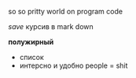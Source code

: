 so so pritty world on program code

*save* курсив в mark down

**полужирный**
* список
* интерсно и удобно
people = shit
